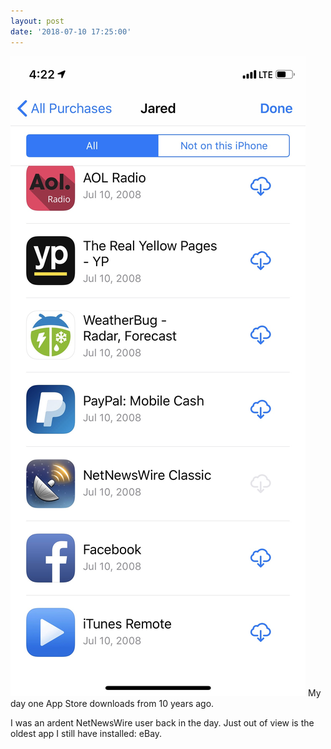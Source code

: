 ```yaml
---
layout: post
date: '2018-07-10 17:25:00'
---
```

![](assets/Image.jpeg)
My day one App Store downloads from 10 years ago.

I was an ardent NetNewsWire user back in the day. Just out of view is the oldest app I still have installed: eBay.